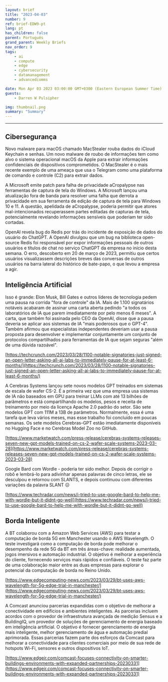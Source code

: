 ```yaml
---
layout: brief
title: "2023-04-03"
number: 9
ref: brief-EDW9-pt
lang: pt
has_children: false
parent: Português
grand_parent: Weekly Briefs
nav_order: 9
tags:
    - ai
    - compute
    - edge
    - cybersecurity
    - datamanagement
    - advancedcomms

date: Mon Apr 03 2023 03:00:00 GMT+0300 (Eastern European Summer Time)
guests:
    - Darren W Pulsipher

img: thumbnail.png
summary: "Summary"
---
```




---

## Cibersegurança

Novo malware para macOS chamado MacStealer rouba dados do iCloud Keychain e senhas. Um novo malware de roubo de informações tem como alvo o sistema operacional macOS da Apple para extrair informações confidenciais de dispositivos comprometidos. O MacStealer é o mais recente exemplo de uma ameaça que usa o Telegram como uma plataforma de comando e controle (C2) para extrair dados.

A Microsoft emite patch para falha de privacidade aCropalypse nas ferramentas de captura de tela do Windows. A Microsoft lançou uma atualização fora de banda para resolver uma falha que derrota a privacidade em sua ferramenta de edição de captura de tela para Windows 10 e 11. A questão, apelidada de aCropalypse, poderia permitir que atores mal-intencionados recuperassem partes editadas de capturas de tela, potencialmente revelando informações sensíveis que poderiam ter sido cortadas.

OpenAI revela bug do Redis por trás do incidente de exposição de dados do usuário do ChatGPT. A OpenAI divulgou que um bug na biblioteca open-source Redis foi responsável por expor informações pessoais de outros usuários e títulos de chat no serviço ChatGPT da empresa no início desta semana. O erro, descoberto em 20 de março de 2023, permitiu que certos usuários visualizassem descrições breves das conversas de outros usuários na barra lateral do histórico de bate-papo, o que levou a empresa a agir.

## Inteligência Artificial

Isso é grande: Elon Musk, Bill Gates e outros líderes de tecnologia pedem uma pausa na corrida "fora de controle" da IA. Mais de 1.100 signatários notáveis acabaram de assinar uma carta aberta pedindo "a todos os laboratórios de IA que parem imediatamente por pelo menos 6 meses". A carta, que também foi assinada pelo CEO da OpenAI, disse que a pausa deveria se aplicar aos sistemas de IA "mais poderosos que o GPT-4". Também afirmou que especialistas independentes deveriam usar a pausa proposta para desenvolver e implementar conjuntamente um conjunto de protocolos compartilhados para ferramentas de IA que sejam seguras "além de uma dúvida razoável".

[https://techcrunch.com/2023/03/28/1100-notable-signatories-just-signed-an-open-letter-asking-all-ai-labs-to-immediately-pause-for-at-least-6-months/](https://techcrunch.com/2023/03/28/1100-notable-signatories-just-signed-an-open-letter-asking-all-ai-labs-to-immediately-pause-for-at-least-6-months/)

A Cerebras Systems lançou sete novos modelos GPT treinados em sistemas de escala de wafer CS-2. É a primeira vez que uma empresa usa sistemas de IA não baseados em GPU para treinar LLMs com até 13 bilhões de parâmetros e está compartilhando os modelos, pesos e receita de treinamento por meio da licença Apache 2.0 padrão do setor. São sete modelos GPT com 111M a 13B de parâmetros. Normalmente, essa é uma tarefa que leva vários meses, mas esse trabalho foi concluído em poucas semanas. Os sete modelos Cerebras-GPT estão imediatamente disponíveis no Hugging Face e no Cerebras Model Zoo no GitHub.

[https://www.marketwatch.com/press-release/cerebras-systems-releases-seven-new-gpt-models-trained-on-cs-2-wafer-scale-systems-2023-03-28](https://www.marketwatch.com/press-release/cerebras-systems-releases-seven-new-gpt-models-trained-on-cs-2-wafer-scale-systems-2023-03-28)

Google Bard com Wordle - poderia ter sido melhor. Depois de corrigir o robô e lembrá-lo para adivinhar apenas palavras de cinco letras, ele se desculpou e retornou com SLANTS, e depois continuou com diferentes variações da palavra SLANT ☹

[https://www.techradar.com/news/i-tried-to-use-google-bard-to-help-me-with-wordle-but-it-didnt-go-well](https://www.techradar.com/news/i-tried-to-use-google-bard-to-help-me-with-wordle-but-it-didnt-go-well)

## Borda Inteligente

A BT colaborou com a Amazon Web Services (AWS) para testar a computação de borda 5G em Manchester usando o AWS Wavelength. O teste investigará como a computação de borda pode melhorar o desempenho da rede 5G da BT em três áreas-chave: realidade aumentada, jogos imersivos e automação industrial. O objetivo é melhorar a experiência do cliente, fornecendo serviços mais rápidos e confiáveis. O teste faz parte de uma colaboração maior entre as duas empresas para explorar o potencial da computação de borda no Reino Unido.

[https://www.edgecomputing-news.com/2023/03/29/bt-uses-aws-wavelength-for-5g-edge-trial-in-manchester/](https://www.edgecomputing-news.com/2023/03/29/bt-uses-aws-wavelength-for-5g-edge-trial-in-manchester/)

A Comcast anunciou parcerias expandidas com o objetivo de melhorar a conectividade em edifícios e ambientes inteligentes. As parcerias incluem acordos com o provedor de infraestrutura avançada de medição Sensus e a BuildingIQ, um provedor de soluções de gerenciamento de energia baseado em inteligência artificial. O objetivo é fornecer gerenciamento de energia mais inteligente, melhor gerenciamento de água e automação predial aprimorada. Essas parcerias fazem parte dos esforços da Comcast para melhorar a conectividade para clientes comerciais por meio de sua rede de hotspots Wi-Fi, sensores e outros dispositivos IoT.

[https://www.edgeir.com/comcast-focuses-connectivity-on-smarter-buildings-environments-with-expanded-partnerships-20230331](https://www.edgeir.com/comcast-focuses-connectivity-on-smarter-buildings-environments-with-expanded-partnerships-20230331)


